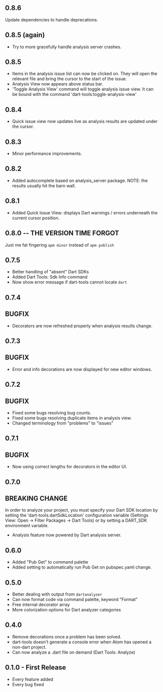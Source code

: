 ## 0.8.6

Update dependencies to handle deprecations.

## 0.8.5 (again)

* Try to more gracefully handle analysis server crashes.

## 0.8.5

* Items in the analysis issue list can now be clicked on. They will open the
relevant file and bring the cursor to the start of the issue.
* Analysis View now appears above status bar.
* 'Toggle Analysis View' command will toggle analysis issue view. It can be
bound with the command 'dart-tools:toggle-analysis-view'


## 0.8.4

* Quick issue view now updates live as analysis results are updated under the
cursor.

## 0.8.3

* Minor performance improvements.

## 0.8.2

* Added autocomplete based on analysis_server package.
  NOTE: the results usually hit the barn wall.

## 0.8.1

* Added Quick Issue View: displays Dart warnings / errors underneath
the current cursor position.

## 0.8.0 -- THE VERSION TIME FORGOT

Just me fat fingering `apm minor` instead of `apm publish`

## 0.7.5

* Better handling of "absent" Dart SDKs
* Added Dart Tools: Sdk Info command
* Now show error message if dart-tools cannot locate `dart`

## 0.7.4
BUGFIX
------
* Decorators are now refreshed properly when analysis results change.

## 0.7.3
BUGFIX
------
* Error and info decorations are now displayed for new editor windows.

## 0.7.2
BUGFIX
------
* Fixed some bugs resolving bug counts.
* Fixed some bugs resolving duplicate items in analysis view.
* Changed terminology from "problems" to "issues"

## 0.7.1
BUGFIX
------
* Now using correct lengths for decorators in the editor UI.

## 0.7.0
BREAKING CHANGE
---------------
In order to analyze your project, you must specify your Dart SDK
location by setting the 'dart-tools.dartSdkLocation' configuration variable
(Settings View: Open -> Filter Packages -> Dart Tools) or by setting a
DART_SDK environment variable.

* Analysis feature now powered by Dart analysis server.

## 0.6.0
* Added "Pub Get" to command palette
* Added setting to automatically run Pub Get on pubspec.yaml change.

## 0.5.0
* Better dealing with output from `dartanalyzer`
* Can now format code via command palette, keyword "Format"
* Free internal decorator array
* More colorization options for Dart analyzer categories

## 0.4.0
* Remove decorations once a problem has been solved.
* dart-tools doesn't generate a console error when Atom has opened a non-dart
  project.
* Can now analyze a .dart file on demand (Dart Tools: Analyze)

## 0.1.0 - First Release
* Every feature added
* Every bug fixed
